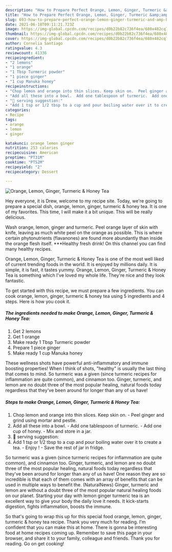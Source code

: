 ```yaml
---
description: "How to Prepare Perfect Orange, Lemon, Ginger, Turmeric &amp;amp; Honey Tea"
title: "How to Prepare Perfect Orange, Lemon, Ginger, Turmeric &amp;amp; Honey Tea"
slug: 693-how-to-prepare-perfect-orange-lemon-ginger-turmeric-and-amp-honey-tea
date: 2021-06-18T09:11:21.723Z
image: https://img-global.cpcdn.com/recipes/d0b22b82c736f4ea/680x482cq70/orange-lemon-ginger-turmeric-honey-tea-recipe-main-photo.jpg
thumbnail: https://img-global.cpcdn.com/recipes/d0b22b82c736f4ea/680x482cq70/orange-lemon-ginger-turmeric-honey-tea-recipe-main-photo.jpg
cover: https://img-global.cpcdn.com/recipes/d0b22b82c736f4ea/680x482cq70/orange-lemon-ginger-turmeric-honey-tea-recipe-main-photo.jpg
author: Cornelia Santiago
ratingvalue: 4.3
reviewcount: 41336
recipeingredient:
- "2 lemons"
- "1 orange"
- "1 Tbsp Turmeric powder"
- "1 piece ginger"
- "1 cup Manuka honey"
recipeinstructions:
- "Chop lemon and orange into thin slices. Keep skin on.  Peel ginger and grind using mortar and pestle."
- "Add all these into a bowl.  Add one tablespoon of turmeric.  Add one cup of honey.  Mix and store in a jar."
- "🌻 serving suggestion:"
- "Add 1 tsp or 1/2 tbsp to a cup and pour boiling water over it to create a tea. Enjoy !  Save the rest of jar in fridge."
categories:
- Recipe
tags:
- orange
- lemon
- ginger

katakunci: orange lemon ginger 
nutrition: 253 calories
recipecuisine: American
preptime: "PT31M"
cooktime: "PT52M"
recipeyield: "2"
recipecategory: Dessert

---
```



![Orange, Lemon, Ginger, Turmeric &amp; Honey Tea](https://img-global.cpcdn.com/recipes/d0b22b82c736f4ea/680x482cq70/orange-lemon-ginger-turmeric-honey-tea-recipe-main-photo.jpg)

Hey everyone, it is Drew, welcome to my recipe site. Today, we're going to prepare a special dish, orange, lemon, ginger, turmeric &amp; honey tea. It is one of my favorites. This time, I will make it a bit unique. This will be really delicious.

Wash orange, lemon, ginger and turmeric. Peel orange layer of skin with knife, leaving as much white peel on the orange as possible. This is where certain phytonutrients (flavanones) are found more abundantly than inside the orange flesh itself. ***Healthy fresh drink! On this channel you can find many healthy recipes.

Orange, Lemon, Ginger, Turmeric &amp; Honey Tea is one of the most well liked of current trending foods in the world. It is enjoyed by millions daily. It is simple, it is fast, it tastes yummy. Orange, Lemon, Ginger, Turmeric &amp; Honey Tea is something which I've loved my whole life. They're nice and they look fantastic.


To get started with this recipe, we must prepare a few ingredients. You can cook orange, lemon, ginger, turmeric &amp; honey tea using 5 ingredients and 4 steps. Here is how you cook it.

<!--inarticleads1-->

##### The ingredients needed to make Orange, Lemon, Ginger, Turmeric &amp; Honey Tea:

1. Get 2 lemons
1. Get 1 orange
1. Make ready 1 Tbsp Turmeric powder
1. Prepare 1 piece ginger
1. Make ready 1 cup Manuka honey


These wellness shots have powerful anti-inflammatory and immune boosting properties! When I think of shots, &#34;healthy&#34; is usually the last thing that comes to mind. So turmeric was a given (since turmeric recipes for inflammation are quite common), and cinnamon too. Ginger, turmeric, and lemon are no doubt three of the most popular healing, natural foods today regardless that they&#39;ve been around for longer than any of us have! 

<!--inarticleads2-->

##### Steps to make Orange, Lemon, Ginger, Turmeric &amp; Honey Tea:

1. Chop lemon and orange into thin slices. Keep skin on.  - Peel ginger and grind using mortar and pestle.
1. Add all these into a bowl.  - Add one tablespoon of turmeric.  - Add one cup of honey.  - Mix and store in a jar.
1. 🌻 serving suggestion:
1. Add 1 tsp or 1/2 tbsp to a cup and pour boiling water over it to create a tea. - Enjoy !  - Save the rest of jar in fridge.


So turmeric was a given (since turmeric recipes for inflammation are quite common), and cinnamon too. Ginger, turmeric, and lemon are no doubt three of the most popular healing, natural foods today regardless that they&#39;ve been around for longer than any of us have! One reason they are so incredible is that each of them comes with an array of benefits that can be used in multiple ways to benefit the. (NaturalNews) Ginger, turmeric and lemon are without a doubt three of the most popular natural healing foods on our planet. Starting your day with lemon ginger turmeric tea is an excellent way to give your body the daily love it needs. It kick-starts digestion, fights inflammation, boosts the immune. 

So that's going to wrap this up for this special food orange, lemon, ginger, turmeric &amp; honey tea recipe. Thank you very much for reading. I'm confident that you can make this at home. There is gonna be interesting food at home recipes coming up. Remember to save this page in your browser, and share it to your family, colleague and friends. Thank you for reading. Go on get cooking!
